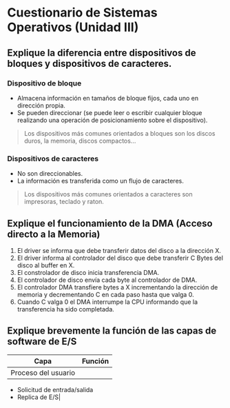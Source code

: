 # Cuestionario de Sistemas Operativos (Unidad III)
## Explique la diferencia entre dispositivos de bloques y dispositivos de caracteres.
### Dispositivo de bloque
* Almacena información en tamaños de bloque fijos, cada uno en dirección propia.
* Se pueden direccionar (se puede leer o escribir cualquier bloque realizando una operación de posicionamiento sobre el dispositivo).

> Los dispositivos más comunes orientados a bloques son los discos duros, la memoria, discos compactos...

### Dispositivos de caracteres
* No son direccionables.
* La información es transferida como un flujo de caracteres.

> Los dispositivos más comunes orientados a caracteres son impresoras, teclado y raton.

## Explique el funcionamiento de la DMA (Acceso directo a la Memoria)
1. El driver se informa que debe transferir datos del disco a la dirección X.
2. El driver informa al controlador del disco que debe transferir C Bytes del disco al buffer en X.
3. El constrolador de disco inicia transferencia DMA.
4. El controlador de disco envía cada byte al controlador de DMA.
5. El controlador DMA transfiere bytes a X incrementando la dirección de memoria y decrementando C en cada paso hasta que valga 0.
6. Cuando C valga 0 el DMA interrumpe la CPU informando que la transferencia ha sido completada.

## Explique brevemente la función de las capas de software de E/S
|Capa|Función|
|---|---|
|Proceso del usuario|
* Solicitud de entrada/salida
* Replica de E/S|
